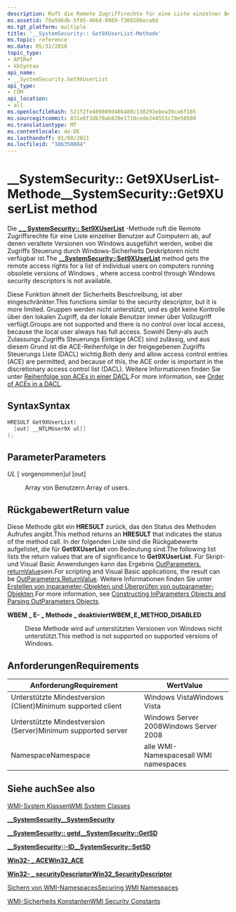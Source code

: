 ```yaml
---
description: Ruft die Remote Zugriffsrechte für eine Liste einzelner Benutzer auf Computern ab, auf denen veraltete Versionen von Windows ausgeführt werden, bei denen die Zugriffs Steuerung durch Windows-Sicherheits Deskriptoren nicht verfügbar ist.
ms.assetid: 79a596db-5f85-4664-8989-f309286eca0d
ms.tgt_platform: multiple
title: '__SystemSecurity:: Get9XUserList-Methode'
ms.topic: reference
ms.date: 05/31/2018
topic_type:
- APIRef
- kbSyntax
api_name:
- __SystemSecurity.Get9XUserList
api_type:
- COM
api_location:
- all
ms.openlocfilehash: 521f2fe489089d486480c138293ebea39ca6f105
ms.sourcegitcommit: 831e8f3db78ab820e1710cede244553c70e50500
ms.translationtype: MT
ms.contentlocale: de-DE
ms.lasthandoff: 01/08/2021
ms.locfileid: "106350804"
---
```

# <a name="__systemsecurityget9xuserlist-method"></a><span data-ttu-id="4800f-103">\_\_SystemSecurity:: Get9XUserList-Methode</span><span class="sxs-lookup"><span data-stu-id="4800f-103">\_\_SystemSecurity::Get9XUserList method</span></span>

<span data-ttu-id="4800f-104">Die [**\_ \_ SystemSecurity:: Set9XUserList**](--systemsecurity-set9xuserlist.md) -Methode ruft die Remote Zugriffsrechte für eine Liste einzelner Benutzer auf Computern ab, auf denen veraltete Versionen von Windows ausgeführt werden, wobei die Zugriffs Steuerung durch Windows-Sicherheits Deskriptoren nicht verfügbar ist.</span><span class="sxs-lookup"><span data-stu-id="4800f-104">The [**\_\_SystemSecurity::Set9XUserList**](--systemsecurity-set9xuserlist.md) method gets the remote access rights for a list of individual users on computers running obsolete versions of Windows , where access control through Windows security descriptors is not available.</span></span>

<span data-ttu-id="4800f-105">Diese Funktion ähnelt der Sicherheits Beschreibung, ist aber eingeschränkter.</span><span class="sxs-lookup"><span data-stu-id="4800f-105">This functions similar to the security descriptor, but it is more limited.</span></span> <span data-ttu-id="4800f-106">Gruppen werden nicht unterstützt, und es gibt keine Kontrolle über den lokalen Zugriff, da der lokale Benutzer immer über Vollzugriff verfügt.</span><span class="sxs-lookup"><span data-stu-id="4800f-106">Groups are not supported and there is no control over local access, because the local user always has full access.</span></span> <span data-ttu-id="4800f-107">Sowohl Deny-als auch Zulassungs Zugriffs Steuerungs Einträge (ACE) sind zulässig, und aus diesem Grund ist die ACE-Reihenfolge in der freigegebenen Zugriffs Steuerungs Liste (DACL) wichtig.</span><span class="sxs-lookup"><span data-stu-id="4800f-107">Both deny and allow access control entries (ACE) are permitted, and because of this, the ACE order is important in the discretionary access control list (DACL).</span></span> <span data-ttu-id="4800f-108">Weitere Informationen finden Sie unter [Reihenfolge von ACEs in einer DACL](/windows/desktop/SecAuthZ/order-of-aces-in-a-dacl).</span><span class="sxs-lookup"><span data-stu-id="4800f-108">For more information, see [Order of ACEs in a DACL](/windows/desktop/SecAuthZ/order-of-aces-in-a-dacl).</span></span>

## <a name="syntax"></a><span data-ttu-id="4800f-109">Syntax</span><span class="sxs-lookup"><span data-stu-id="4800f-109">Syntax</span></span>


```C++
HRESULT Get9XUserList(
  [out] __NTLMUser9X ul[]
);
```



## <a name="parameters"></a><span data-ttu-id="4800f-110">Parameter</span><span class="sxs-lookup"><span data-stu-id="4800f-110">Parameters</span></span>

<dl> <dt>

<span data-ttu-id="4800f-111">*UL* \[ vorgenommen\]</span><span class="sxs-lookup"><span data-stu-id="4800f-111">*ul* \[out\]</span></span>
</dt> <dd>

<span data-ttu-id="4800f-112">Array von Benutzern.</span><span class="sxs-lookup"><span data-stu-id="4800f-112">Array of users.</span></span>

</dd> </dl>

## <a name="return-value"></a><span data-ttu-id="4800f-113">Rückgabewert</span><span class="sxs-lookup"><span data-stu-id="4800f-113">Return value</span></span>

<span data-ttu-id="4800f-114">Diese Methode gibt ein **HRESULT** zurück, das den Status des Methoden Aufrufes angibt.</span><span class="sxs-lookup"><span data-stu-id="4800f-114">This method returns an **HRESULT** that indicates the status of the method call.</span></span> <span data-ttu-id="4800f-115">In der folgenden Liste sind die Rückgabewerte aufgelistet, die für **Get9XUserList** von Bedeutung sind.</span><span class="sxs-lookup"><span data-stu-id="4800f-115">The following list lists the return values that are of significance to **Get9XUserList**.</span></span> <span data-ttu-id="4800f-116">Für Skript-und Visual Basic Anwendungen kann das Ergebnis [OutParameters. returnValue](parsing-outparameters-objects.md)sein.</span><span class="sxs-lookup"><span data-stu-id="4800f-116">For scripting and Visual Basic applications, the result can be [OutParameters.ReturnValue](parsing-outparameters-objects.md).</span></span> <span data-ttu-id="4800f-117">Weitere Informationen finden Sie unter [Erstellen von inparameter-Objekten und Überprüfen von outparameter-Objekten](constructing-inparameters-objects-and-parsing-outparameters-objects.md).</span><span class="sxs-lookup"><span data-stu-id="4800f-117">For more information, see [Constructing InParameters Objects and Parsing OutParameters Objects](constructing-inparameters-objects-and-parsing-outparameters-objects.md).</span></span>

<dl> <dt>

<span data-ttu-id="4800f-118">**WBEM \_ E- \_ Methode \_ deaktiviert**</span><span class="sxs-lookup"><span data-stu-id="4800f-118">**WBEM\_E\_METHOD\_DISABLED**</span></span>
</dt> <dd>

<span data-ttu-id="4800f-119">Diese Methode wird auf unterstützten Versionen von Windows nicht unterstützt.</span><span class="sxs-lookup"><span data-stu-id="4800f-119">This method is not supported on supported versions of Windows.</span></span>

</dd> </dl>

## <a name="requirements"></a><span data-ttu-id="4800f-120">Anforderungen</span><span class="sxs-lookup"><span data-stu-id="4800f-120">Requirements</span></span>



| <span data-ttu-id="4800f-121">Anforderung</span><span class="sxs-lookup"><span data-stu-id="4800f-121">Requirement</span></span> | <span data-ttu-id="4800f-122">Wert</span><span class="sxs-lookup"><span data-stu-id="4800f-122">Value</span></span> |
|-------------------------------------|--------------------------------|
| <span data-ttu-id="4800f-123">Unterstützte Mindestversion (Client)</span><span class="sxs-lookup"><span data-stu-id="4800f-123">Minimum supported client</span></span><br/> | <span data-ttu-id="4800f-124">Windows Vista</span><span class="sxs-lookup"><span data-stu-id="4800f-124">Windows Vista</span></span><br/>       |
| <span data-ttu-id="4800f-125">Unterstützte Mindestversion (Server)</span><span class="sxs-lookup"><span data-stu-id="4800f-125">Minimum supported server</span></span><br/> | <span data-ttu-id="4800f-126">Windows Server 2008</span><span class="sxs-lookup"><span data-stu-id="4800f-126">Windows Server 2008</span></span><br/> |
| <span data-ttu-id="4800f-127">Namespace</span><span class="sxs-lookup"><span data-stu-id="4800f-127">Namespace</span></span><br/>                | <span data-ttu-id="4800f-128">alle WMI-Namespaces</span><span class="sxs-lookup"><span data-stu-id="4800f-128">all WMI namespaces</span></span><br/>  |



## <a name="see-also"></a><span data-ttu-id="4800f-129">Siehe auch</span><span class="sxs-lookup"><span data-stu-id="4800f-129">See also</span></span>

<dl> <dt>

[<span data-ttu-id="4800f-130">WMI-System Klassen</span><span class="sxs-lookup"><span data-stu-id="4800f-130">WMI System Classes</span></span>](wmi-system-classes.md)
</dt> <dt>

[<span data-ttu-id="4800f-131">**\_\_SystemSecurity**</span><span class="sxs-lookup"><span data-stu-id="4800f-131">**\_\_SystemSecurity**</span></span>](--systemsecurity.md)
</dt> <dt>

[<span data-ttu-id="4800f-132">**\_\_SystemSecurity:: getd**</span><span class="sxs-lookup"><span data-stu-id="4800f-132">**\_\_SystemSecurity::GetSD**</span></span>](--systemsecurity-getsd.md)
</dt> <dt>

[<span data-ttu-id="4800f-133">**\_\_SystemSecurity::-ID**</span><span class="sxs-lookup"><span data-stu-id="4800f-133">**\_\_SystemSecurity::SetSD**</span></span>](--systemsecurity-setsd.md)
</dt> <dt>

[<span data-ttu-id="4800f-134">**Win32- \_ ACE**</span><span class="sxs-lookup"><span data-stu-id="4800f-134">**Win32\_ACE**</span></span>](/previous-versions/windows/desktop/secrcw32prov/win32-ace)
</dt> <dt>

[<span data-ttu-id="4800f-135">**Win32- \_ securityDescriptor**</span><span class="sxs-lookup"><span data-stu-id="4800f-135">**Win32\_SecurityDescriptor**</span></span>](/previous-versions/windows/desktop/secrcw32prov/win32-securitydescriptor)
</dt> <dt>

[<span data-ttu-id="4800f-136">Sichern von WMI-Namespaces</span><span class="sxs-lookup"><span data-stu-id="4800f-136">Securing WMI Namespaces</span></span>](securing-wmi-namespaces.md)
</dt> <dt>

[<span data-ttu-id="4800f-137">WMI-Sicherheits Konstanten</span><span class="sxs-lookup"><span data-stu-id="4800f-137">WMI Security Constants</span></span>](wmi-security-constants.md)
</dt> </dl>

 

